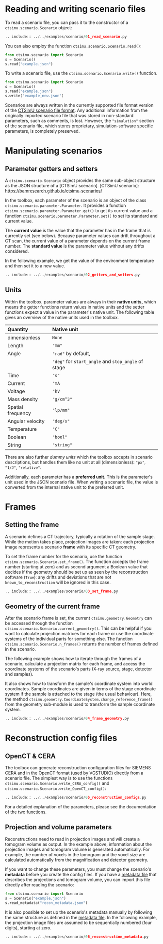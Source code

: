 # Reading and writing scenario files

To read a scenario file, you can pass it to the constructor of
a `ctsimu.scenario.Scenario` object:

```python
.. include:: ../../examples/scenario/01_read_scenario.py
```

You can also employ the function `ctsimu.scenario.Scenario.read()`:

```python
from ctsimu.scenario import Scenario
s = Scenario()
s.read("example.json")
```

To write a scenario file, use the `ctsimu.scenario.Scenario.write()` function.

```python
from ctsimu.scenario import Scenario
s = Scenario()
s.read("example.json")
s.write("example_new.json")
```

Scenarios are always written in the currently supported file format version
of the [CTSimU scenario file format]. Any additional information from
the originally imported scenario file that was stored in non-standard
parameters, such as comments, is lost. However, the `"simulation"` section
of the scenario file, which stores proprietary, simulation-software specific
parameters, is completely preserved.

[CTSimU scenario file format]: https://bamresearch.github.io/ctsimu-scenarios/

# Manipulating scenarios

## Parameter getters and setters

A `ctsimu.scenario.Scenario` object provides the same sub-object
structure as the JSON structure of a [CTSimU scenario].
[CTSimU scenario]: https://bamresearch.github.io/ctsimu-scenarios/

In the toolbox, each parameter of the scenario is an object of the class
`ctsimu.scenario.parameter.Parameter`. It provides a function
`ctsimu.scenario.parameter.Parameter.get()` to get its current value and a
function `ctsimu.scenario.parameter.Parameter.set()` to set its standard and
current value.

The **current value** is the value that the parameter has in the frame that
is currently set (see below). Because parameter values can drift throughout
a CT scan, the current value of a parameter depends on the current frame
number. The **standard value** is the parameter value without any drifts
considered.

In the following example, we get the value of the environment temperature and
then set it to a new value.

```python
.. include:: ../../examples/scenario/02_getters_and_setters.py
```

## Units

Within the toolbox, parameter values are always in their **native units,**
which means the getter functions return values in native units and the
setter functions expect a value in the parameter's native unit. The following
table gives an overview of the native units used in the toolbox.

| Quantity            | Native unit                                          |
| :------------------ | :--------------------------------------------------- |
| dimensionless       | `None`                                               |
| Length              | `"mm"`                                               |
| Angle               | `"rad"` by default,                                  |
|                     | `"deg"` for `start_angle` and `stop_angle` of stage  |
| Time                | `"s"`                                                |
| Current             | `"mA`                                                |
| Voltage             | `"kV`                                                |
| Mass density        | `"g/cm^3"`                                           |
| Spatial frequency   | `"lp/mm"`                                            |
| Angular velocity    | `"deg/s"`                                            |
| Temperature         | `"C"`                                                |
| Boolean             | `"bool"`                                             |
| String              | `"string"`                                           |

There are also further *dummy units* which the toolbox accepts in scenario
descriptions, but handles them like no unit at all (dimensionless):
`"px"`, `"1/J"`, `"relative"`.

Additionally, each parameter has a **preferred unit.** This is the parameter's
unit used in the JSON scenario file. When writing a scenario file, the
value is converted from the internal native unit to the preferred unit.

# Frames

## Setting the frame

A scenario defines a CT trajectory, typically a rotation of the sample stage.
While the motion takes place, projection images are taken: each projection
image represents a scenario **frame** with its specific CT geometry.

To set the frame number for the scenario, use the function
`ctsimu.scenario.Scenario.set_frame()`. The function accepts the frame number
(starting at zero) and as second argument a Boolean value that decides if the
geometry should be set up as seen by the reconstruction software (`True`):
any drifts and deviations that are not `known_to_reconstruction` will be ignored
in this case.

```python
.. include:: ../../examples/scenario/03_set_frame.py
```

## Geometry of the current frame

After the scenario frame is set, the current `ctsimu.geometry.Geometry` can
be accessed through the function `ctsimu.scenario.Scenario.current_geometry()`.
This can be helpful if you want to calculate projection matrices for each frame
or use the coordinate systems of the individual parts for something else.
The function `ctsimu.scenario.Scenario.n_frames()` returns
the number of frames defined in the scenario.

The following example shows how to iterate through the frames of a scenario,
calculate a projection matrix for each frame, and access the coordinate
systems of the scenario's parts (X-ray source, stage, detector and samples).

It also shows how to transform the sample's coordinate system into world
coordinates. Sample coordinates are given in terms of the stage coordinate
system if the sample is attached to the stage (the usual behaviour). Here,
the method `ctsimu.geometry.CoordinateSystem.change_reference_frame()` from
the geometry sub-module is used to transform the sample coordinate system.

```python
.. include:: ../../examples/scenario/04_frame_geometry.py
```

# Reconstruction config files

## OpenCT & CERA

The toolbox can generate reconstruction configuration files for SIEMENS CERA
and in the OpenCT format (used by VGSTUDIO) directly from a scenario file.
The simplest way is to use the functions
`ctsimu.scenario.Scenario.write_CERA_config()` and
`ctsimu.scenario.Scenario.write_OpenCT_config()`:

```python
.. include:: ../../examples/scenario/05_reconstruction_configs.py
```

For a detailed explanation of the parameters, please see the documentation
of the two functions.

## Projection and volume parameters

Reconstructions need to read in projection images and will create a tomogram
volume as output. In the example above, information about the projection images
and tomogram volume is generated automatically. For example, the number of
voxels in the tomogram and the voxel size are calculated automatically from the
magnification and detector geometry.

If you want to change these parameters, you must change the scenario's
**metadata** before you create the config files. If you have a [metadata file]
that describes the projections and tomogram volume, you can import this file
directly after reading the scenario:

```python
from ctsimu.scenario import Scenario
s = Scenario("example.json")
s.read_metadata("recon_metadata.json")
```

It is also possible to set up the scenario's metadata manually by following
the same structure as defined in the [metadata file]. In the following example,
the projection image files are assumed to be sequentially numbered (four digits),
starting at zero.

```python
.. include:: ../../examples/scenario/06_reconstruction_metadata.py
```

[metadata file]: https://bamresearch.github.io/ctsimu-scenarios/metadata.html